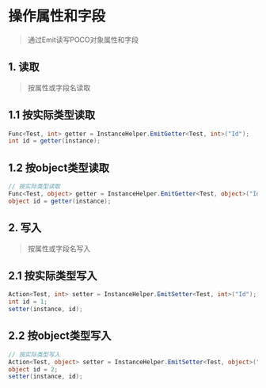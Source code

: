 # 操作属性和字段
>通过Emit读写POCO对象属性和字段

## 1. 读取
>按属性或字段名读取

## 1.1 按实际类型读取
```csharp
Func<Test, int> getter = InstanceHelper.EmitGetter<Test, int>("Id");
int id = getter(instance);
```
## 1.2 按object类型读取
```csharp
// 按实际类型读取
Func<Test, object> getter = InstanceHelper.EmitGetter<Test, object>("Id");
object id = getter(instance);
```

## 2. 写入
> 按属性或字段名写入

## 2.1 按实际类型写入
```csharp
Action<Test, int> setter = InstanceHelper.EmitSetter<Test, int>("Id");
int id = 1;
setter(instance, id);
```
## 2.2 按object类型写入
```csharp
// 按实际类型写入
Action<Test, object> setter = InstanceHelper.EmitSetter<Test, object>("Id");
object id = 2;
setter(instance, id);
```
